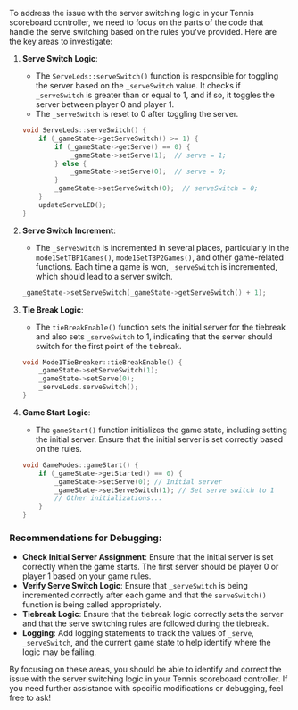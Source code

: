 To address the issue with the server switching logic in your Tennis scoreboard controller, we need to focus on the parts of the code that handle the serve switching based on the rules you've provided. Here are the key areas to investigate:

1. **Serve Switch Logic**:
   - The `ServeLeds::serveSwitch()` function is responsible for toggling the server based on the `_serveSwitch` value. It checks if `_serveSwitch` is greater than or equal to 1, and if so, it toggles the server between player 0 and player 1.
   - The `_serveSwitch` is reset to 0 after toggling the server.

   ```cpp
   void ServeLeds::serveSwitch() {
       if (_gameState->getServeSwitch() >= 1) {
           if (_gameState->getServe() == 0) {
               _gameState->setServe(1);  // serve = 1;
           } else {
               _gameState->setServe(0);  // serve = 0;
           }
           _gameState->setServeSwitch(0);  // serveSwitch = 0;
       }
       updateServeLED();
   }
   ```

2. **Serve Switch Increment**:
   - The `_serveSwitch` is incremented in several places, particularly in the `mode1SetTBP1Games()`, `mode1SetTBP2Games()`, and other game-related functions. Each time a game is won, `_serveSwitch` is incremented, which should lead to a server switch.

   ```cpp
   _gameState->setServeSwitch(_gameState->getServeSwitch() + 1);
   ```

3. **Tie Break Logic**:
   - The `tieBreakEnable()` function sets the initial server for the tiebreak and also sets `_serveSwitch` to 1, indicating that the server should switch for the first point of the tiebreak.

   ```cpp
   void Mode1TieBreaker::tieBreakEnable() {
       _gameState->setServeSwitch(1);
       _gameState->setServe(0);        
       _serveLeds.serveSwitch();     
   }
   ```

4. **Game Start Logic**:
   - The `gameStart()` function initializes the game state, including setting the initial server. Ensure that the initial server is set correctly based on the rules.

   ```cpp
   void GameModes::gameStart() {
       if (_gameState->getStarted() == 0) {
           _gameState->setServe(0); // Initial server
           _gameState->setServeSwitch(1); // Set serve switch to 1
           // Other initializations...
       }
   }
   ```

### Recommendations for Debugging:
- **Check Initial Server Assignment**: Ensure that the initial server is set correctly when the game starts. The first server should be player 0 or player 1 based on your game rules.
- **Verify Serve Switch Logic**: Ensure that `_serveSwitch` is being incremented correctly after each game and that the `serveSwitch()` function is being called appropriately.
- **Tiebreak Logic**: Ensure that the tiebreak logic correctly sets the server and that the serve switching rules are followed during the tiebreak.
- **Logging**: Add logging statements to track the values of `_serve`, `_serveSwitch`, and the current game state to help identify where the logic may be failing.

By focusing on these areas, you should be able to identify and correct the issue with the server switching logic in your Tennis scoreboard controller. If you need further assistance with specific modifications or debugging, feel free to ask!